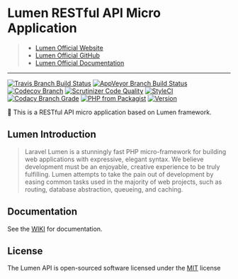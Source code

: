 # Lumen RESTful API Micro Application

> * [Lumen Official Website](https://lumen.laravel.com/)
> * [Lumen Official GitHub](https://github.com/laravel/lumen)
> * [Lumen Official Documentation](http://lumen.laravel.com/docs)

***

[![Travis Branch Build Status](https://img.shields.io/travis/imajinyun/lumen-api/master.svg?style=flat-square)](https://travis-ci.org/imajinyun/lumen-api)
[![AppVeyor Branch Build Status](https://img.shields.io/appveyor/ci/imajinyun/lumen-api/master.svg?logo=appveyor&style=flat-square)](https://ci.appveyor.com/project/imajinyun/lumen-api)
[![Codecov Branch](https://img.shields.io/codecov/c/github/imajinyun/lumen-api/master.svg?style=flat-square)](https://codecov.io/gh/imajinyun/lumen-api)
[![Scrutinizer Code Quality](https://img.shields.io/scrutinizer/g/imajinyun/lumen-api/master.svg?style=flat-square)](https://scrutinizer-ci.com/g/imajinyun/lumen-api)
[![StyleCI](https://styleci.io/repos/115325381/shield?branch=master)](https://styleci.io/repos/115325381)
[![Codacy Branch Grade](https://img.shields.io/codacy/grade/655fc73e786543bd93ba84ec2723d588/master.svg?style=flat-square)](https://www.codacy.com/app/imajinyun/lumen-api/dashboard)
[![PHP from Packagist](https://img.shields.io/packagist/php-v/imajinyun/lumen-api.svg?style=flat-square)](http://php.net/supported-versions.php)
[![Version](https://img.shields.io/static/v1?label=version&message=%3E%3D7.4&color=%234F5893&labelColor=grey&logo=PHP&logoColor=blue&style=for-the-badge&link=https%3A%2F%2Fwww.php.net%2Fsupported-versions.php)](https://www.php.net/supported-versions.php)

🌹 This is a RESTful API micro application based on Lumen framework.

## Lumen Introduction

> Laravel Lumen is a stunningly fast PHP micro-framework for building web applications with expressive, elegant syntax. We believe development must be an enjoyable, creative experience to be truly fulfilling. Lumen attempts to take the pain out of development by easing common tasks used in the majority of web projects, such as routing, database abstraction, queueing, and caching.

## Documentation

See the [WIKI](https://github.com/imajinyun/lumen-api/wiki) for documentation.

## License

The Lumen API is open-sourced software licensed under the [MIT](https://opensource.org/licenses/MIT) license
